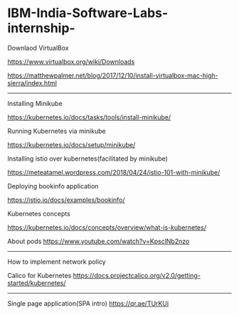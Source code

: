 # IBM-India-Software-Labs-internship-

Downlaod VirtualBox

https://www.virtualbox.org/wiki/Downloads

https://matthewpalmer.net/blog/2017/12/10/install-virtualbox-mac-high-sierra/index.html
____________________________________________________________________________________________________________________________

Installing Minikube

https://kubernetes.io/docs/tasks/tools/install-minikube/

Running Kubernetes via minikube

https://kubernetes.io/docs/setup/minikube/


Installing istio over kubernetes(facilitated by minikube)

https://meteatamel.wordpress.com/2018/04/24/istio-101-with-minikube/

Deploying bookinfo application

https://istio.io/docs/examples/bookinfo/

Kubernetes concepts 

https://kubernetes.io/docs/concepts/overview/what-is-kubernetes/
 
About pods https://www.youtube.com/watch?v=KpsclNb2nzo

____________________________________________________________________________________________________________________________
How to implement network policy

Calico for Kubernetes https://docs.projectcalico.org/v2.0/getting-started/kubernetes/

____________________________________________________________________________________________________________________________

Single page application(SPA intro) https://qr.ae/TUrKUi
